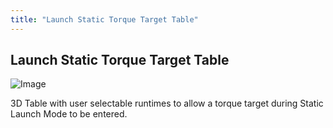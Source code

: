 ```yaml
---
title: "Launch Static Torque Target Table"
---
```


## Launch Static Torque Target Table


![Image](</lib/NewItem716.png>)


&#51;D Table with user selectable runtimes to allow a torque target during Static Launch Mode to be entered.